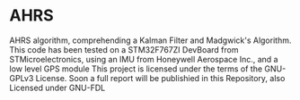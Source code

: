 # AHRS
AHRS algorithm, comprehending a Kalman Filter and Madgwick's Algorithm.
This code has been tested on a STM32F767ZI DevBoard from STMicroelectronics, using an IMU from Honeywell Aerospace Inc., and a low level GPS module
This project is licensed under the terms of the GNU-GPLv3 License.
Soon a full report will be publishied in this Repository, also Licensed under GNU-FDL
